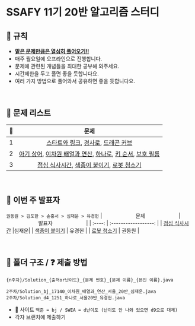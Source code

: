 # SSAFY 11기 20반 알고리즘 스터디

## 🙏 규칙
- <U>**맡은 문제만큼은 열심히 풀어오기!!**</U>
- 매주 월요일에 오프라인으로 진행합니다.
- 문제에 관련된 개념들을 최대한 공부해 와주세요.
- 시간제한을 두고 풀면 좋을 듯합니다요.
- 여러 가지 방법으로 풀어와서 공유하면 좋을 듯합니다요.

<br/>

## 📝 문제 리스트
| 🚩 | 문제 |
| :---- | :------------------: | 
| 1 |[스타트와 링크](https://www.acmicpc.net/problem/14889), [경사로](https://www.acmicpc.net/problem/14890), [드래곤 커브](https://www.acmicpc.net/problem/15685) |
| 2 |[아기 상어](https://www.acmicpc.net/problem/16236), [이차원 배열과 연산](https://www.acmicpc.net/problem/17140), [하나로](https://swexpertacademy.com/main/code/problem/problemDetail.do?contestProbId=AV15StKqAQkCFAYD&categoryId=AV15StKqAQkCFAYD&categoryType=CODE&problemTitle=%ED%95%98%EB%82%98%EB%A1%9C&orderBy=FIRST_REG_DATETIME&selectCodeLang=ALL&select-1=&pageSize=10&pageIndex=1), [키 순서](https://swexpertacademy.com/main/code/problem/problemDetail.do?contestProbId=AWXQsLWKd5cDFAUo&categoryId=AWXQsLWKd5cDFAUo&categoryType=CODE&problemTitle=%ED%82%A4+%EC%88%9C%EC%84%9C&orderBy=FIRST_REG_DATETIME&selectCodeLang=ALL&select-1=&pageSize=10&pageIndex=1), [보호 필름](https://swexpertacademy.com/main/code/problem/problemDetail.do?contestProbId=AV5V1SYKAaUDFAWu&categoryId=AV5V1SYKAaUDFAWu&categoryType=CODE&problemTitle=%EB%AA%A8%EC%9D%98&orderBy=FIRST_REG_DATETIME&selectCodeLang=ALL&select-1=&pageSize=30&pageIndex=1)|
| 3 |[점심 식사시간](https://swexpertacademy.com/main/code/problem/problemDetail.do?contestProbId=AV5-BEE6AK0DFAVl&categoryId=AV5-BEE6AK0DFAVl&categoryType=CODE&problemTitle=%EB%AA%A8%EC%9D%98&orderBy=FIRST_REG_DATETIME&selectCodeLang=ALL&select-1=&pageSize=30&pageIndex=1), [색종이 붙이기](https://www.acmicpc.net/problem/17136), [로봇 청소기](https://www.acmicpc.net/problem/14503)|

<br/>

## 🙋 이번 주 발표자
`권동원 > 김도한 > 손홍서 > 심재운 > 유경헌`
| &nbsp;&nbsp;&nbsp;&nbsp;&nbsp;&nbsp;&nbsp;&nbsp;&nbsp;&nbsp;&nbsp;&nbsp;&nbsp;&nbsp;&nbsp;&nbsp;&nbsp;&nbsp;&nbsp;&nbsp;&nbsp;&nbsp;문제&nbsp;&nbsp;&nbsp;&nbsp;&nbsp;&nbsp;&nbsp;&nbsp;&nbsp;&nbsp;&nbsp;&nbsp;&nbsp;&nbsp;&nbsp;&nbsp;&nbsp;&nbsp;&nbsp;&nbsp;&nbsp;&nbsp; | &nbsp;&nbsp;&nbsp;&nbsp;&nbsp;&nbsp;&nbsp;&nbsp;&nbsp;&nbsp;&nbsp;&nbsp;&nbsp;&nbsp;&nbsp;&nbsp;&nbsp;&nbsp;&nbsp;&nbsp;&nbsp;&nbsp;발표자&nbsp;&nbsp;&nbsp;&nbsp;&nbsp;&nbsp;&nbsp;&nbsp;&nbsp;&nbsp;&nbsp;&nbsp;&nbsp;&nbsp;&nbsp;&nbsp;&nbsp;&nbsp;&nbsp;&nbsp;&nbsp;&nbsp; |
| :----: | :------------------: |
| [점심 식사시간](https://swexpertacademy.com/main/code/problem/problemDetail.do?contestProbId=AV5-BEE6AK0DFAVl&categoryId=AV5-BEE6AK0DFAVl&categoryType=CODE&problemTitle=%EB%AA%A8%EC%9D%98&orderBy=FIRST_REG_DATETIME&selectCodeLang=ALL&select-1=&pageSize=30&pageIndex=1) |심재운|
| [색종이 붙이기](https://www.acmicpc.net/problem/17136) | 유경헌 |
| [로봇 청소기](https://www.acmicpc.net/problem/14503) | 권동원 |

<br/>

## 📂 폴더 구조 / ❓ 제출 방법
```
{n주차}/Solution_{출처or난이도}_{문제 번호}_{문제 이름}_{본인 이름}.java
```
``` 
2주차/Solution_bj_17140_이차원_배열과_연산_서울_20반_심재운.java
2주차/Solution_d4_1251_하나로_서울20반_유경헌.java
```
- 🗿 사이트 `백준 = bj / SWEA = d난이도 (난이도 안 나와 있으면 d9으로 대체)`
- 각자 브랜치에 제출하기